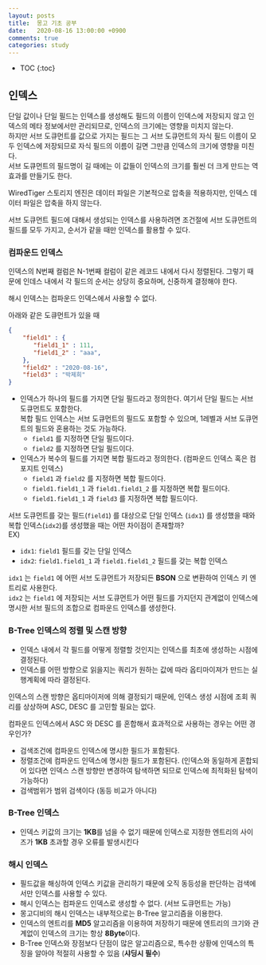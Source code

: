 ```yaml
---
layout: posts
title:  몽고 기초 공부
date:   2020-08-16 13:00:00 +0900
comments: true
categories: study
---
```


* TOC
{:toc}

## 인덱스
단일 값이나 단일 필드는 인덱스를 생성해도 필드의 이름이 인덱스에 저장되지 않고 인덱스의 메타 정보에서만 관리되므로, 인덱스의 크기에는 영향을 미치지 않는다.  
하지만 서브 도큐먼트를 값으로 가지는 필드는 그 서브 도큐먼트의 자식 필드 이름이 모두 인덱스에 저장되므로 자식 필드의 이름이 길면 그만큼 인덱스의 크기에 영향을 미친다.  
서브 도큐먼트의 필드명이 길 때에는 이 값들이 인덱스의 크기를 훨씬 더 크게 만드는 역효과를 만들기도 한다.

WiredTiger 스토리지 엔진은 데이터 파일은 기본적으로 압축을 적용하지만, 인덱스 데이터 파일은 압축을 하지 않는다. 

서브 도큐먼트 필드에 대해서 생성되는 인덱스를 사용하려면 조건절에 서브 도큐먼트의 필드를 모두 가지고, 순서가 같을 때만 인덱스를 활용할 수 있다.

### 컴파운드 인덱스

인덱스의 N번째 컬럼은 N-1번째 컬럼이 같은 레코드 내에서 다시 정렬된다. 그렇기 때문에 인데스 내에서 각 필드의 순서는 상당히 중요하며, 신중하게 결정해야 한다.

해시 인덱스는 컴파운드 인덱스에서 사용할 수 없다.

아래와 같은 도큐먼트가 있을 때
```json
{
    "field1" : {
       "field1_1" : 111,
       "field1_2" : "aaa",
    },
    "field2" : "2020-08-16",
    "field3" : "박제희"
}
```

- 인덱스가 하나의 필드를 가지면 단일 필드라고 정의한다. 여기서 단일 필드는 서브 도큐먼트도 포함한다.  
    복합 필드 인덱스는 서브 도큐먼트의 필드도 포함할 수 있으며, 1레벨과 서브 도큐먼트의 필드와 혼용하는 것도 가능하다.
    - `field1` 를 지정하면 단일 필드이다.  
    - `field2` 를 지정하면 단일 필드이다.
- 인덱스가 복수의 필드를 가지면 복합 필드라고 정의한다. (컴파운드 인덱스 혹은 컴포지트 인덱스)
    - `field1` 과 `field2` 를 지정하면 복합 필드이다.
    - `field1.field1_1` 과 `field1.field1_2` 를 지정하면 복합 필드이다.
    - `field1.field1_1` 과 `field3` 를 지정하면 복합 필드이다.
    
서브 도큐먼트를 갖는 필드(`field1`) 를 대상으로 단일 인덱스 (`idx1`) 를 생성했을 때와 복합 인덱스(`idx2`)를 생성했을 때는 어떤 차이점이 존재할까?  
EX)  
- `idx1`: `field1` 필드를 갖는 단일 인덱스
- `idx2`: `field1.field1_1` 과 `field1.field1_2` 필드를 갖는 복합 인덱스

`idx1` 는 `field1` 에 어떤 서브 도큐먼트가 저장되든 **BSON** 으로 변환하여 인덱스 키 엔트리로 사용한다.  
`idx2` 는 `field1` 에 저장되는 서브 도큐먼트가 어떤 필드를 가지던지 관계없이 인덱스에 명시한 서브 필드의 조합으로 컴파운드 인덱스를 생성한다.


### B-Tree 인덱스의 정렬 및 스캔 방향

- 인덱스 내에서 각 필드를 어떻게 정렬할 것인지는 인덱스를 최초에 생성하는 시점에 결정된다.
- 인덱스를 어떤 방향으로 읽을지는 쿼리가 원하는 값에 따라 옵티마이져가 만드는 실행계획에 따라 결정된다.

인덱스의 스캔 방향은 옵티마이저에 의해 결정되기 때문에, 인덱스 생성 시점에 조회 쿼리를 상상하며 ASC, DESC 를 고민할 필요는 없다.

컴파운드 인덱스에서 ASC 와 DESC 를 혼합해서 효과적으로 사용하는 경우는 어떤 경우인가?  
- 검색조건에 컴파운드 인덱스에 명시한 필드가 포함된다. 
- 정렬조건에 컴파운드 인덱스에 명시한 필드가 포함된다. (인덱스와 동일하게 혼합되어 있다면 인덱스 스캔 방향만 변경하여 탐색하면 되므로 인덱스에 최적화된 탐색이 가능하다) 
- 검색범위가 범위 검색이다 (동등 비교가 아니다)

### B-Tree 인덱스
- 인덱스 키값의 크기는 **1KB**를 넘을 수 없기 때문에 인덱스로 지정한 엔트리의 사이즈가 **1KB** 초과할 경우 오류를 발생시킨다

### 해시 인덱스

- 필드값을 해싱하여 인덱스 키값을 관리하기 때문에 오직 동등성을 판단하는 검색에서만 인덱스를 사용할 수 있다.
- 해시 인덱스는 컴파운드 인덱스로 생성할 수 없다. (서브 도큐먼트는 가능)
- 몽고디비의 해시 인덱스는 내부적으로는 B-Tree 알고리즘을 이용한다.
- 인덱스의 엔트리를 **MD5** 알고리즘을 이용하여 저장하기 때문에 엔트리의 크기와 관계없이 인덱스의 크기는 항상 **8Byte**이다.
- B-Tree 인덱스와 장점보다 단점이 많은 알고리즘으로, 특수한 상황에 인덱스의 특징을 알아야 적절히 사용할 수 있음 (**샤딩시 필수**)

